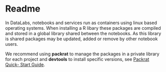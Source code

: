 # Readme

In DataLabs, notebooks and services run as containers using linux based
operating systems. When installing a R libary these packages are compiled and
stored in a global library shared between the notebooks. As this library is
shared packages may be updated, added or remove by other notebook users.

We recommend using **packrat** to manage the packages in a private library for
each project and **devtools** to install specific versions, see [Packrat Quick-
Start Guide](./packrat.md).
